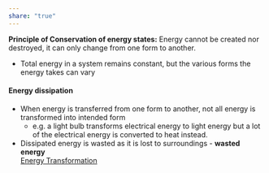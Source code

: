 ```yaml
---  
share: "true"  
---  
```

**Principle of Conservation of energy states:** Energy cannot be created nor destroyed, it can only change from one form to another.  
- Total energy in a system remains constant, but the various forms the energy takes can vary  
  
  
#### Energy dissipation  
- When energy is transferred from one form to another, not all energy is transformed into intended form  
	- e.g. a light bulb transforms electrical energy to light energy but a lot of the electrical energy is converted to heat instead.  
- Dissipated energy is wasted as it is lost to surroundings - **wasted energy**  
[Energy Transformation](./Physics/5%20-%20Work,%20energy%20and%20power/Energy%20Transformation.canvas)  

